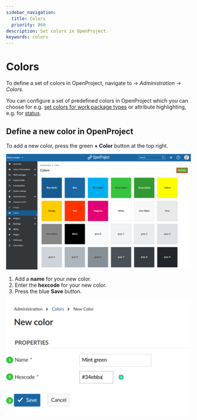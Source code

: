```yaml
---
sidebar_navigation:
  title: Colors
  priority: 860
description: Set colors in OpenProject.
keywords: colors
---
```

# Colors

To define a set of colors in OpenProject, navigate to -> *Administration* -> *Colors*.

You can configure a set of predefined colors in OpenProject which you can choose for e.g. [set colors for work package types](../manage-work-packages/work-package-types/) or attribute highlighting, e.g. for [status](../manage-work-packages/work-package-status/).

## Define a new color in OpenProject

To add a new color, press the green **+ Color** button at the top right.

![Sys-admin-colors](Sys-admin-colors.png)

1. Add a **name** for your new color.
2. Enter the **hexcode** for your new color.
3. Press the blue **Save** button.

![Sys-admin-new-color](Sys-admin-new-color.png)
